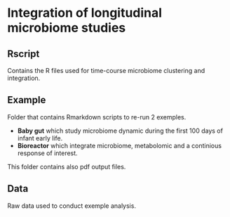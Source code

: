 # Integration of longitudinal microbiome studies 

## Rscript

Contains the R files used for time-course microbiome clustering and integration.

## Example

Folder that contains Rmarkdown scripts to re-run 2 exemples. 

 * **Baby gut** which study microbiome dynamic during the first 100 days of infant early life.
 * **Bioreactor** which integrate microbiome, metabolomic and a continious response of interest. 

This folder contains also pdf output files.

## Data

Raw data used to conduct exemple analysis.

